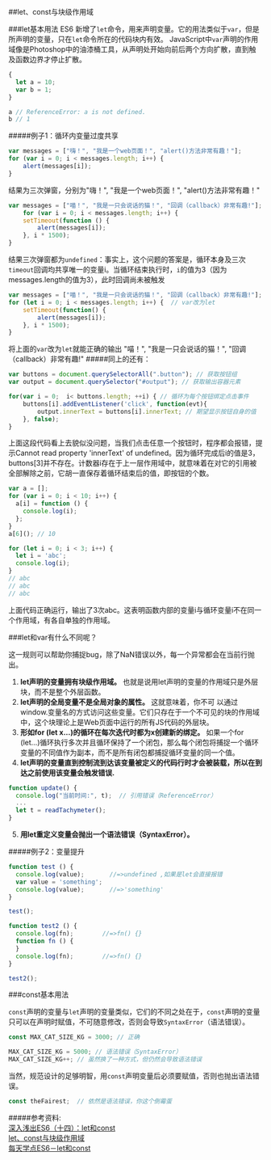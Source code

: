 ##let、const与块级作用域

###let基本用法
ES6 新增了`let`命令，用来声明变量。它的用法类似于`var`，但是所声明的变量，只在`let`命令所在的代码块内有效。
JavaScript中`var`声明的作用域像是Photoshop中的油漆桶工具，从声明处开始向前后两个方向扩散，直到触及函数边界才停止扩散。
```js
{
  let a = 10;
  var b = 1;
}

a // ReferenceError: a is not defined.
b // 1
```
#####例子1：循环内变量过度共享
```js
var messages = ["嗨！", "我是一个web页面！", "alert()方法非常有趣！"];
for (var i = 0; i < messages.length; i++) {
    alert(messages[i]);
}
  ```  
结果为三次弹窗，分别为"嗨！", "我是一个web页面！", "alert()方法非常有趣！"
```js
var messages = ["喵！", "我是一只会说话的猫！", "回调（callback）非常有趣!"];
    for (var i = 0; i < messages.length; i++) {
    setTimeout(function () {
        alert(messages[i]);
    }, i * 1500);
}
```
结果三次弹窗都为`undefined`：事实上，这个问题的答案是，循环本身及三次`timeout`回调均共享唯一的变量i。当循环结束执行时，`i`的值为3（因为messages.length的值为3），此时回调尚未被触发

```js
var messages = ["喵！", "我是一只会说话的猫！", "回调（callback）非常有趣!"];
for (let i = 0; i < messages.length; i++) {  // var改为let
    setTimeout(function() {
        alert(messages[i]);
    }, i * 1500);
}
``` 
将上面的`var`改为`let`就能正确的输出 "喵！", "我是一只会说话的猫！", "回调（callback）非常有趣!" 
#####同上的还有：
```js
var buttons = document.querySelectorAll(".button"); // 获取按钮组
var output = document.querySelector("#output"); // 获取输出容器元素

for(var i = 0;  i< buttons.length; ++i) { // 循环为每个按钮绑定点击事件
    buttons[i].addEventListener('click', function(evt){
        output.innerText = buttons[i].innerText; // 期望显示按钮自身的值
    }, false);
}
```
上面这段代码看上去貌似没问题，当我们点击任意一个按钮时，程序都会报错，提示Cannot read property 'innerText' of undefined。因为循环完成后i的值是3，buttons[3]并不存在。计数器i存在于上一层作用域中，就意味着在对它的引用被全部解除之前，它胡一直保存着循环结束后的值，即按钮的个数。

 
```js
var a = [];
for (var i = 0; i < 10; i++) {
  a[i] = function () {
    console.log(i);
  };
}
a[6](); // 10
``` 
```js
for (let i = 0; i < 3; i++) {
  let i = 'abc';
  console.log(i);
}
// abc
// abc
// abc
```
上面代码正确运行，输出了3次abc。这表明函数内部的变量i与循环变量i不在同一个作用域，有各自单独的作用域。

###let和var有什么不同呢？

这一规则可以帮助你捕捉bug，除了NaN错误以外，每一个异常都会在当前行抛出。
1.  **let声明的变量拥有块级作用域。** 也就是说用let声明的变量的作用域只是外层块，而不是整个外层函数。
2.  **let声明的全局变量不是全局对象的属性。** 这就意味着，你不可 以通过window.变量名的方式访问这些变量。它们只存在于一个不可见的块的作用域中，这个块理论上是Web页面中运行的所有JS代码的外层块。
3.  **形如for (let x...)的循环在每次迭代时都为x创建新的绑定。**
  如果一个for (let...)循环执行多次并且循环保持了一个闭包，那么每个闭包将捕捉一个循环变量的不同值作为副本，而不是所有闭包都捕捉循环变量的同一个值。
4.  **let声明的变量直到控制流到达该变量被定义的代码行时才会被装载，所以在到达之前使用该变量会触发错误.**
```js
function update() {
  console.log("当前时间:", t);  // 引用错误（ReferenceError）
  ...
  let t = readTachymeter();
}
```
5.  **用let重定义变量会抛出一个语法错误（SyntaxError）。**

#####例子2：变量提升
```js
function test () {
  console.log(value);       //=>undefined ,如果是let会直接报错
  var value = 'something';
  console.log(value);       //=>'something'
}

test();

function test2 () {
  console.log(fn);        //=>fn() {}
  function fn () {
  }
  console.log(fn);        //=>fn() {}
}

test2();
```
###const基本用法

`const`声明的变量与`let`声明的变量类似，它们的不同之处在于，`const`声明的变量只可以在声明时赋值，不可随意修改，否则会导致`SyntaxError`（语法错误）。
```js
const MAX_CAT_SIZE_KG = 3000; // 正确

MAX_CAT_SIZE_KG = 5000; // 语法错误（SyntaxError）
MAX_CAT_SIZE_KG++; // 虽然换了一种方式，但仍然会导致语法错误
``` 
当然，规范设计的足够明智，用`const`声明变量后必须要赋值，否则也抛出语法错误。
```js
const theFairest;  // 依然是语法错误，你这个倒霉蛋
``` 


#####参考资料:  
[深入浅出ES6（十四）：let和const](http://www.infoq.com/cn/articles/es6-in-depth-let-and-const)  
[let、const与块级作用域](http://www.jianshu.com/p/c54b765b97a8)  
[每天学点ES6－let和const](http://cookfront.github.io/2015/05/28/es6-let-const/)

